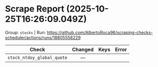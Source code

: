 # Scrape Report (2025-10-25T16:26:09.049Z)

Group: `stocks`  |  Run: https://github.com/AlbertoRoca96/scraping-checks-scheduler/actions/runs/18805558229

| Check | Changed | Keys | Error |
|---|:---:|:--|:--|
| `stock_ntdoy_global_quote` | — |  |  |

